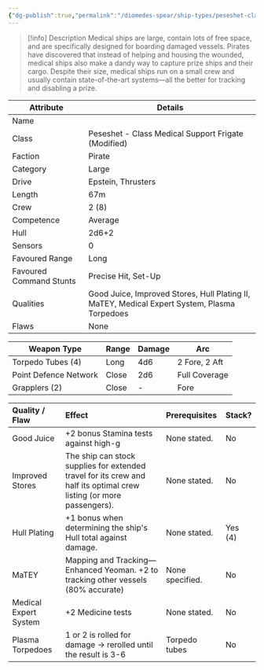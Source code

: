 ```yaml
---
{"dg-publish":true,"permalink":"/diomedes-spear/ship-types/peseshet-class-medical-support-frigate-modified/"}
---
```


> [!info] Description
> Medical ships are large, contain lots of free space, and are specifically designed for boarding damaged vessels. Pirates have discovered that instead of helping and housing the wounded, medical ships also make a dandy way to capture prize ships and their cargo. Despite their size, medical ships run on a small crew and usually contain state-of-the-art systems—all the better for tracking and disabling a prize.

| Attribute               | Details                                                                                      |
| ----------------------- | -------------------------------------------------------------------------------------------- |
| Name                    |                                                                                              |
| Class                   | Peseshet - Class Medical Support Frigate (Modified)                                          |
| Faction                 | Pirate                                                                                       |
| Category                | Large                                                                                        |
| Drive                   | Epstein, Thrusters                                                                           |
| Length                  | 67m                                                                                          |
| Crew                    | 2 (8)                                                                                        |
| Competence              | Average                                                                                      |
| Hull                    | 2d6+2                                                                                        |
| Sensors                 | 0                                                                                            |
| Favoured Range          | Long                                                                                         |
| Favoured Command Stunts | Precise Hit, Set-Up                                                                          |
| Qualities               | Good Juice, Improved Stores, Hull Plating II, MaTEY, Medical Expert System, Plasma Torpedoes |
| Flaws                   | None                                                                                         |

| Weapon Type           | Range | Damage | Arc           |
| --------------------- | ----- | ------ | ------------- |
| Torpedo Tubes (4)     | Long  | 4d6    | 2 Fore, 2 Aft |
| Point Defence Network | Close | 2d6    | Full Coverage |
| Grapplers (2)         | Close | -      | Fore          |

| Quality / Flaw        | Effect                                                                                                               | Prerequisites   | Stack?  |
| :-------------------- | :------------------------------------------------------------------------------------------------------------------- | :-------------- | :------ |
| Good Juice            | +2 bonus Stamina tests against high-g                                                                                | None stated.    | No      |
| Improved Stores       | The ship can stock supplies for extended travel for its crew and half its optimal crew listing (or more passengers). | None stated.    | No      |
| Hull Plating          | +1 bonus when determining the ship's Hull total against damage.                                                      | None stated.    | Yes (4) |
| MaTEY                 | Mapping and Tracking—Enhanced Yeoman. +2 to tracking other vessels (80% accurate)                                    | None specified. | No      |
| Medical Expert System | +2 Medicine tests                                                                                                    | None stated.    | No      |
| Plasma Torpedoes      | 1 or 2 is rolled for damage -> rerolled until the result is 3-6                                                      | Torpedo tubes   | No      |
